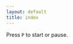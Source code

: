 ```yaml
---
layout: default
title: index
---
```


Press `P` to start or pause.
<div id="here"></div>
<script src="/js/gofl.js"></script>
